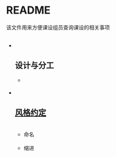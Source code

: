 <h1> README </h1>
<p> 该文件用来方便课设组员查询课设的相关事项 </p>

<ul>
  <li>
    <h2>设计与分工</h2>
    <ul>
      <li></li>
    </ul>
  </li>
  <li>
    <h2><a href="#style">风格约定</a></h2>
    <ul>
      <li>命名</li>
      <li>缩进</li>
    </ul>
  </li>
</ul>


